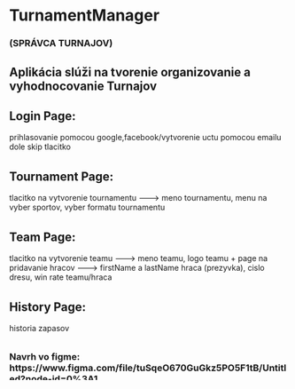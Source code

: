 <h1> TurnamentManager</h1>
<h3>(SPRÁVCA TURNAJOV)</h3>
<h2>Aplikácia slúži na tvorenie organizovanie a vyhodnocovanie Turnajov</h2>

<h2>Login Page:</h2>
prihlasovanie pomocou google,facebook/vytvorenie uctu pomocou emailu
dole skip tlacitko<h6>

<h2>Tournament Page:</h2>
tlacitko na vytvorenie tournamentu ---> meno tournamentu, menu na vyber sportov, vyber formatu tournamentu<h6>

<h2>Team Page:</h2>
tlacitko na vytvorenie teamu ---> meno teamu, logo teamu + page na pridavanie hracov ---> firstName a lastName hraca (prezyvka), cislo dresu, win rate teamu/hraca<h6>

<h2>History Page:</h2>
historia zapasov <h6>


<h3>Navrh vo figme: https://www.figma.com/file/tuSqeO670GuGkz5PO5F1tB/Untitled?node-id=0%3A1</h3>

<h3>TODO ulohy v trello: https://trello.com/b/o34FIUnO/todo</h3> 
